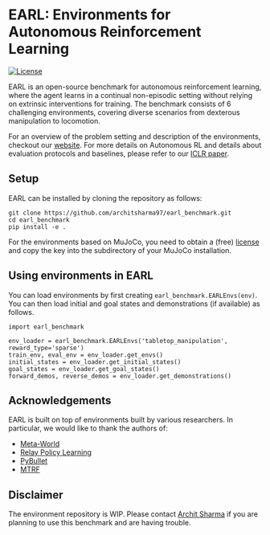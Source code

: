 # EARL: Environments for Autonomous Reinforcement Learning
[![License](https://img.shields.io/badge/license-MIT-blue.svg)](https://github.com/rlworkgroup/metaworld/blob/master/LICENSE)

EARL is an open-source benchmark for autonomous reinforcement learning, where the agent learns in a continual non-episodic setting without relying on extrinsic interventions for training. The benchmark consists of 6 challenging environments, covering diverse scenarios from dexterous manipulation to locomotion.

For an overview of the problem setting and description of the environments, checkout our [website](https://architsharma97.github.io/earl_benchmark/index.html). For more details on Autonomous RL and details about evaluation protocols and baselines, please refer to our [ICLR paper](https://arxiv.org/abs/2112.09605).

## Setup

EARL can be installed by cloning the repository as follows:
```
git clone https://github.com/architsharma97/earl_benchmark.git
cd earl_benchmark
pip install -e .
```

For the environments based on MuJoCo, you need to obtain a (free) [license](https://www.roboti.us/license.html) and copy the key into the subdirectory of your MuJoCo installation. 

## Using environments in EARL

You can load environments by first creating `earl_benchmark.EARLEnvs(env)`. You can then load initial and goal states and demonstrations (if available) as follows. 

```
import earl_benchmark

env_loader = earl_benchmark.EARLEnvs('tabletop_manipulation', reward_type='sparse')
train_env, eval_env = env_loader.get_envs()
initial_states = env_loader.get_initial_states()
goal_states = env_loader.get_goal_states()
forward_demos, reverse_demos = env_loader.get_demonstrations()
```

## Acknowledgements

EARL is built on top of environments built by various researchers. In particular, we would like to thank the authors of:
- [Meta-World](https://meta-world.github.io/) 
- [Relay Policy Learning](https://github.com/google-research/relay-policy-learning)
- [PyBullet](https://github.com/bulletphysics/bullet3)
- [MTRF](https://github.com/facebookresearch/MTRF)

## Disclaimer

The environment repository is WIP. Please contact [Archit Sharma](mailto:architsh@stanford.edu) if you are planning to use this benchmark and are having trouble.
